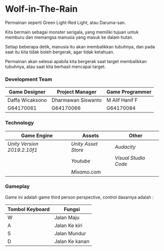 # Wolf-in-The-Rain
Permainan seperti Green Light-Red Light, atau Daruma-san.

Kita bermain sebagai monster serigala, yang memiliki tujuan
untuk memburu dan memangsa manusia yang masuk ke dalam hutan.

Setiap beberapa detik, manusia itu akan membalikkan tubuhnya, dan 
pada saat itu kita tidak boleh bergerak, agar tidak ketahuan. 

Permainan akan selesai apabila kita bergerak saat target membalikkan
tubuhnya, atau saat kita berhasil mencapai target.


### Development Team
| Game Designer | Project Manager | Game Programmer |
| ----- | ----- | ----- |
| Daffa Wicaksono | Dharmawan Siswanto | M Alif Hanif F |
| G64170061 | G64170066 | G64170084 |

### Technology

| Game Engine | Assets | Other |
| ----- | ----- | ----- |
| *Unity Version 2019.2.10f1* | *Unity Asset Store* | *Audacity* |
|  | *Youtube* | *Visual Studio Code* |
|  | *Mixamo.com* |  |


### Gameplay
[//]: # (Screenshot gameplay)
[//]: # (link video gameplay)

Game ini adalah game third person perspective, control dasarnya adalah :

| Tombol Keyboard | Fungsi |
| ----- | ----- |
| W | Jalan Maju |
| A | Jalan Ke kiri |
| S | Jalan Mundur |
| D | Jalan Ke kanan |

